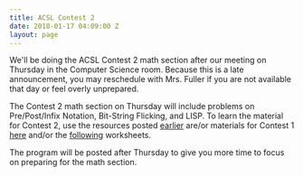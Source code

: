 ```yaml
---
title: ACSL Contest 2
date: 2018-01-17 04:09:00 Z
layout: page
---
```


We'll be doing the ACSL Contest 2 math section after our meeting on Thursday in the Computer Science room. Because this is a late announcement, you may reschedule with Mrs. Fuller if you are not available that day or feel overly unprepared. 

The Contest 2 math section on Thursday will include problems on Pre/Post/Infix Notation, Bit-String Flicking, and LISP. To learn the material for Contest 2, use the resources posted [earlier](http://jerometech.club/2017/11/03/acsl-resources.html) are/or materials for Contest 1 [here](http://wmcicompsci.ca/club/acsl/) and/or the [following](https://drive.google.com/file/d/1gCKx3KNCAfOPn1i_h4cKUqhQadWA-PzS/view?usp=sharing) worksheets.

The program will be posted after Thursday to give you more time to focus on preparing for the math section.